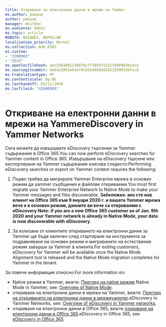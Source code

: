 ```yaml
---
title: Откриване на електронни данни в мрежи на Yammer
ms.author: pebaum
author: pebaum
manager: mnirkhe
ms.audience: Admin
ms.topic: article
ROBOTS: NOINDEX, NOFOLLOW
localization_priority: Normal
ms.collection: Adm_O365
ms.custom:
- "3200003"
- "3533"
ms.openlocfilehash: adc5dba801236bfbcff30d3fa151f8d0463be3cd
ms.sourcegitcommit: 9ab422063e5a474c92ed956d42d222b90336fecb
ms.translationtype: MT
ms.contentlocale: bg-BG
ms.lasthandoff: 03/11/2020
ms.locfileid: "42600589"
---
```

# <a name="ediscovery-in-yammer-networks"></a><span data-ttu-id="0b3a0-102">Откриване на електронни данни в мрежи на Yammer</span><span class="sxs-lookup"><span data-stu-id="0b3a0-102">eDiscovery in Yammer Networks</span></span>

<span data-ttu-id="0b3a0-103">Сега можете да извършвате eDiscovery търсения за Yammer съдържание в Office 365.</span><span class="sxs-lookup"><span data-stu-id="0b3a0-103">You can now perform eDiscovery searches for Yammer content in Office 365.</span></span>  <span data-ttu-id="0b3a0-104">Извършване на eDiscovery търсене или експортиране на Yammer съдържание изисква следното:</span><span class="sxs-lookup"><span data-stu-id="0b3a0-104">Performing eDiscovery searches or export on Yammer content requires the following:</span></span>

1. <span data-ttu-id="0b3a0-105">Първо трябва да мигрирате Yammer Enterprise мрежа в основен режим да yammer съобщения и файлове откриваеми.</span><span class="sxs-lookup"><span data-stu-id="0b3a0-105">You must first migrate your Yammer Enterprise Network to Native Mode to make your Yammer messages and files discoverable.</span></span> <span data-ttu-id="0b3a0-106">**Забележка: ако сте нов клиент на Office 365 към 9 януари 2020 г. и вашата Yammer мрежа вече е в основен режим, данните ви вече са откриваеми с eDiscovery**.</span><span class="sxs-lookup"><span data-stu-id="0b3a0-106">**Note: if you are a new Office 365 customer as of Jan. 9th 2020 and your Yammer network is already in Native Mode, your data is now discoverable with eDiscovery**.</span></span>

2. <span data-ttu-id="0b3a0-107">За излизане от клиентите откриването на електронни данни за Yammer ще бъде наличен след стартиране на инструмента за подравняване на основен режим и мигрирането на естествения режим завърши за Yammer в клиента.</span><span class="sxs-lookup"><span data-stu-id="0b3a0-107">For exiting customers, eDiscovery for Yammer will be available once the Native Mode Alignment tool is released and the Native Mode migration completes for Yammer in the tenant.</span></span>

<span data-ttu-id="0b3a0-108">За повече информация относно:</span><span class="sxs-lookup"><span data-stu-id="0b3a0-108">For more information on:</span></span>

- <span data-ttu-id="0b3a0-109">Native режим в Yammer, вижте: [Преглед на native режим](https://docs.microsoft.com/yammer/configure-your-yammer-network/overview-native-mode).</span><span class="sxs-lookup"><span data-stu-id="0b3a0-109">Native Mode in Yammer, see: [Overview of Native Mode](https://docs.microsoft.com/yammer/configure-your-yammer-network/overview-native-mode).</span></span>
- <span data-ttu-id="0b3a0-110">откриване на електронни данни в мрежи на Yammer, вижте: [Преглед на откриването на електронни данни в мрежиyammer](https://docs.microsoft.com/yammer/manage-security-and-compliance/overview-of-ediscovery).</span><span class="sxs-lookup"><span data-stu-id="0b3a0-110">eDiscovery in Yammer Networks, see: [Overview of eDiscovery in Yammer networks](https://docs.microsoft.com/yammer/manage-security-and-compliance/overview-of-ediscovery).</span></span>
- <span data-ttu-id="0b3a0-111">откриване на електронни данни в Office 365, вижте [откриване на електронни данни в Office 365](https://docs.microsoft.com/microsoft-365/compliance/ediscovery).</span><span class="sxs-lookup"><span data-stu-id="0b3a0-111">eDiscovery in Office 365, see [eDiscovery in Office 365](https://docs.microsoft.com/microsoft-365/compliance/ediscovery).</span></span>
